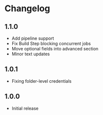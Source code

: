 # Changelog

## 1.1.0
- Add pipeline support
- Fix Build Step blocking concurrent jobs
- Move optional fields into advanced section
- Minor text updates

## 1.0.1
- Fixing folder-level credentials

## 1.0.0
- Initial release
